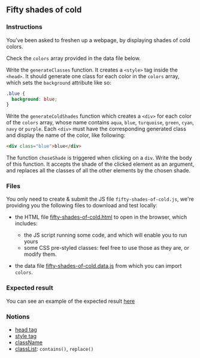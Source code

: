 ## Fifty shades of cold

### Instructions

You've been asked to freshen up a webpage, by displaying shades of cold colors.

Check the `colors` array provided in the data file below.

Write the `generateClasses` function. It creates a `<style>` tag inside the `<head>`. It should generate one class for each color in the `colors` array, which sets the `background` attribute like so:

```css
.blue {
  background: blue;
}
```

Write the `generateColdShades` function which creates a `<div>` for each color of the `colors` array, whose name contains `aqua`, `blue`, `turquoise`, `green`, `cyan`, `navy` or `purple`. Each `<div>` must have the corresponding generated class and display the name of the color, like following:

```html
<div class="blue">blue</div>
```

The function `choseShade` is triggered when clicking on a `div`. Write the body of this function. It accepts the shade of the clicked element as an argument, and replaces all the classes of all the other elements by the chosen shade.

### Files

You only need to create & submit the JS file `fifty-shades-of-cold.js`, we're providing you the following files to download and test locally:

- the HTML file [fifty-shades-of-cold.html](./fifty-shades-of-cold.html) to open in the browser, which includes:

  - the JS script running some code, and which will enable you to run yours
  - some CSS pre-styled classes: feel free to use those as they are, or modify them.

- the data file [fifty-shades-of-cold.data.js](./fifty-shades-of-cold.data.js) from which you can import `colors`.

### Expected result

You can see an example of the expected result [here](https://youtu.be/a-3JDEvW-Qg)

### Notions

- [head tag](https://developer.mozilla.org/en-US/docs/Web/API/Document/head)
- [style tag](https://developer.mozilla.org/en-US/docs/Web/HTML/Element/style)
- [className](https://developer.mozilla.org/en-US/docs/Web/API/Element/className)
- [classList](https://developer.mozilla.org/en-US/docs/Web/API/Element/classList): `contains()`, `replace()`
